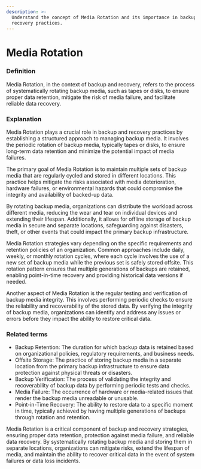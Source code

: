 ```yaml
---
description: >-
  Understand the concept of Media Rotation and its importance in backup and
  recovery practices.
---
```


# Media Rotation

### Definition

Media Rotation, in the context of backup and recovery, refers to the process of systematically rotating backup media, such as tapes or disks, to ensure proper data retention, mitigate the risk of media failure, and facilitate reliable data recovery.

### Explanation

Media Rotation plays a crucial role in backup and recovery practices by establishing a structured approach to managing backup media. It involves the periodic rotation of backup media, typically tapes or disks, to ensure long-term data retention and minimize the potential impact of media failures.

The primary goal of Media Rotation is to maintain multiple sets of backup media that are regularly cycled and stored in different locations. This practice helps mitigate the risks associated with media deterioration, hardware failures, or environmental hazards that could compromise the integrity and availability of backed-up data.

By rotating backup media, organizations can distribute the workload across different media, reducing the wear and tear on individual devices and extending their lifespan. Additionally, it allows for offline storage of backup media in secure and separate locations, safeguarding against disasters, theft, or other events that could impact the primary backup infrastructure.

Media Rotation strategies vary depending on the specific requirements and retention policies of an organization. Common approaches include daily, weekly, or monthly rotation cycles, where each cycle involves the use of a new set of backup media while the previous set is safely stored offsite. This rotation pattern ensures that multiple generations of backups are retained, enabling point-in-time recovery and providing historical data versions if needed.

Another aspect of Media Rotation is the regular testing and verification of backup media integrity. This involves performing periodic checks to ensure the reliability and recoverability of the stored data. By verifying the integrity of backup media, organizations can identify and address any issues or errors before they impact the ability to restore critical data.

### Related terms

* Backup Retention: The duration for which backup data is retained based on organizational policies, regulatory requirements, and business needs.
* Offsite Storage: The practice of storing backup media in a separate location from the primary backup infrastructure to ensure data protection against physical threats or disasters.
* Backup Verification: The process of validating the integrity and recoverability of backup data by performing periodic tests and checks.
* Media Failure: The occurrence of hardware or media-related issues that render the backup media unreadable or unusable.
* Point-in-Time Recovery: The ability to restore data to a specific moment in time, typically achieved by having multiple generations of backups through rotation and retention.

Media Rotation is a critical component of backup and recovery strategies, ensuring proper data retention, protection against media failure, and reliable data recovery. By systematically rotating backup media and storing them in separate locations, organizations can mitigate risks, extend the lifespan of media, and maintain the ability to recover critical data in the event of system failures or data loss incidents.
